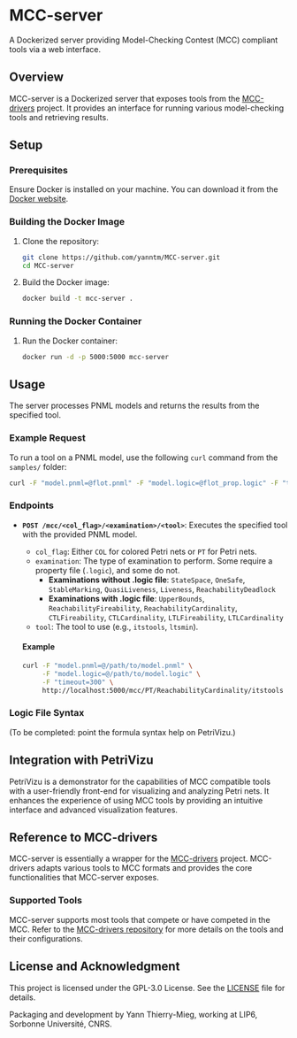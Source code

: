 # MCC-server

A Dockerized server providing Model-Checking Contest (MCC) compliant tools via a web interface.

## Overview

MCC-server is a Dockerized server that exposes tools from the [MCC-drivers](https://github.com/yanntm/MCC-drivers) project. It provides an interface for running various model-checking tools and retrieving results.

## Setup

### Prerequisites

Ensure Docker is installed on your machine. You can download it from the [Docker website](https://www.docker.com/products/docker-desktop).

### Building the Docker Image

1. Clone the repository:
   ```bash
   git clone https://github.com/yanntm/MCC-server.git
   cd MCC-server
   ```

2. Build the Docker image:
   ```bash
   docker build -t mcc-server .
   ```

### Running the Docker Container

1. Run the Docker container:
   ```bash
   docker run -d -p 5000:5000 mcc-server
   ```

## Usage

The server processes PNML models and returns the results from the specified tool.

### Example Request

To run a tool on a PNML model, use the following `curl` command from the `samples/` folder:
```bash
curl -F "model.pnml=@flot.pnml" -F "model.logic=@flot_prop.logic" -F "timeout=100" http://localhost:5000/mcc/PT/LTLCardinality/itstools
```

### Endpoints

- **`POST /mcc/<col_flag>/<examination>/<tool>`**: Executes the specified tool with the provided PNML model.
  - `col_flag`: Either `COL` for colored Petri nets or `PT` for Petri nets.
  - `examination`: The type of examination to perform. Some require a property file (`.logic`), and some do not.
    - **Examinations without .logic file**: `StateSpace`, `OneSafe`, `StableMarking`, `QuasiLiveness`, `Liveness`, `ReachabilityDeadlock`
    - **Examinations with .logic file**: `UpperBounds`, `ReachabilityFireability`, `ReachabilityCardinality`, `CTLFireability`, `CTLCardinality`, `LTLFireability`, `LTLCardinality`
  - `tool`: The tool to use (e.g., `itstools`, `ltsmin`).

  #### Example
  ```bash
  curl -F "model.pnml=@/path/to/model.pnml" \
       -F "model.logic=@/path/to/model.logic" \
       -F "timeout=300" \
       http://localhost:5000/mcc/PT/ReachabilityCardinality/itstools
  ```

### Logic File Syntax

(To be completed: point the formula syntax help on PetriVizu.)

## Integration with PetriVizu

PetriVizu is a demonstrator for the capabilities of MCC compatible tools with a user-friendly front-end for visualizing and analyzing Petri nets. It enhances the experience of using MCC tools by providing an intuitive interface and advanced visualization features.

## Reference to MCC-drivers

MCC-server is essentially a wrapper for the [MCC-drivers](https://github.com/yanntm/MCC-drivers) project. MCC-drivers adapts various tools to MCC formats and provides the core functionalities that MCC-server exposes.

### Supported Tools

MCC-server supports most tools that compete or have competed in the MCC. Refer to the [MCC-drivers repository](https://github.com/yanntm/MCC-drivers) for more details on the tools and their configurations.

## License and Acknowledgment

This project is licensed under the GPL-3.0 License. See the [LICENSE](LICENSE) file for details.

Packaging and development by Yann Thierry-Mieg, working at LIP6, Sorbonne Université, CNRS. 